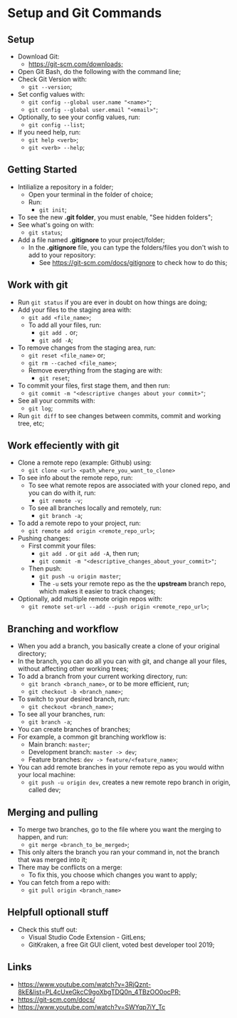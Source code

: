 # Setup and Git Commands

## Setup

- Download Git:
  - <https://git-scm.com/downloads;>
- Open Git Bash, do the following with the command line;
- Check Git Version with:
  - `git --version`;
- Set config values with:
  - `git config --global user.name "<name>"`;
  - `git config --global user.email "<email>"`;
- Optionally, to see your config values, run:
  - `git config --list`;
- If you need help, run:
  - `git help <verb>`;
  - `git <verb> --help`;

## Getting Started

- Intilialize a repository in a folder;
  - Open your terminal in the folder of choice;
  - Run:
    - `git init`;
- To see the new **.git folder**, you must enable, "See hidden folders";
- See what's going on with:
  - `git status`;
- Add a file named **.gitignore** to your project/folder;
  - In the **.gitignore** file, you can type the folders/files you don't wish to add to your repository:
    - See <https://git-scm.com/docs/gitignore> to check how to do this;

## Work with git

- Run `git status` if you are ever in doubt on how things are doing;
- Add your files to the staging area with:
  - `git add <file_name>`;
  - To add all your files, run:
    - `git add .` or;
    - `git add -A`;
- To remove changes from the staging area, run:
  - `git reset <file_name>` or;
  - `git rm --cached <file_name>`;
  - Remove everything from the staging are with:
    - `git reset`;
- To commit your files, first stage them, and then run:
  - `git commit -m "<descriptive changes about your commit>"`;
- See all your commits with:
  - `git log`;
- Run `git diff` to see changes between commits, commit and working tree, etc;

## Work effeciently with git

- Clone a remote repo (example: Github) using:
  - `git clone <url> <path_where_you_want_to_clone>`
- To see info about the remote repo, run:
  - To see what remote repos are associated with your cloned repo, and you can do with it, run:
    - `git remote -v`;
  - To see all branches locally and remotely, run:
    - `git branch -a`;
- To add a remote repo to your project, run:
  - `git remote add origin <remote_repo_url>`;
- Pushing changes:
  - First commit your files:
    - `git add .` or `git add -A`, then run;
    - `git commit -m "<descriptive_changes_about_your_commit>"`;
  - Then push:
    - `git push -u origin master`;
    - The `-u` sets your remote repo as the the **upstream** branch repo, which makes it easier to track changes;
- Optionally, add multiple remote origin repos with:
  - `git remote set-url --add --push origin <remote_repo_url>`;

## Branching and workflow

- When you add a branch, you basically create a clone of your original directory;
- In the branch, you can do all you can with git, and change all your files, without affecting other working trees;
- To add a branch from your current working directory, run:
  - `git branch <branch_name>`, or to be more efficient, run;
  - `git checkout -b <branch_name>`;
- To switch to your desired branch, run:
  - `git checkout <branch_name>`;
- To see all your branches, run:
  - `git branch -a`;
- You can create branches of branches;
- For example, a common git branching workflow is:
  - Main branch: `master`;
  - Development branch: `master -> dev`;
  - Feature branches: `dev -> feature/<feature_name>`;
- You can add remote branches in your remote repo as you would withn your local machine:
  - `git push -u origin dev`, creates a new remote repo branch in origin, called dev;

## Merging and pulling

- To merge two branches, go to the file where you want the merging to happen, and run:
  - `git merge <branch_to_be_merged>`;
- This only alters the branch you ran your command in, not the branch that was merged into it;
- There may be conflicts on a merge:
  - To fix this, you choose which changes you want to apply;
- You can fetch from a repo with:
  - `git pull origin <branch_name>`

## Helpfull optionall stuff

- Check this stuff out:
  - Visual Studio Code Extension - GitLens;
  - GitKraken, a free Git GUI client, voted best developer tool 2019;

## Links

- <https://www.youtube.com/watch?v=3RjQznt-8kE&list=PL4cUxeGkcC9goXbgTDQ0n_4TBzOO0ocPR;>
- <https://git-scm.com/docs/>
- <https://www.youtube.com/watch?v=SWYqp7iY_Tc>

